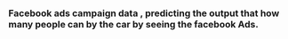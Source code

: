 ### Facebook ads campaign data , predicting the output that how many people can by the car by seeing the facebook Ads.
